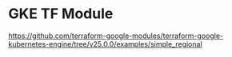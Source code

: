 # GKE TF Module
https://github.com/terraform-google-modules/terraform-google-kubernetes-engine/tree/v25.0.0/examples/simple_regional